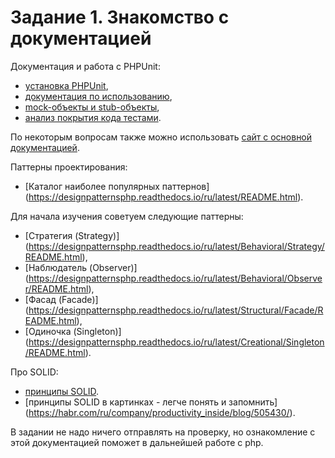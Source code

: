 # Задание 1. Знакомство с документацией

Документация и работа с PHPUnit:
* [установка PHPUnit](https://phpunit.readthedocs.io/ru/latest/installation.html),
* [документация по использованию](https://phpunit.readthedocs.io/ru/latest/writing-tests-for-phpunit.html),
* [mock-объекты и stub-объекты](https://phpunit.readthedocs.io/ru/latest/test-doubles.html),
* [анализ покрытия кода тестами](https://phpunit.readthedocs.io/ru/latest/code-coverage-analysis.html).

По некоторым вопросам также можно использовать [сайт с основной документацией](https://phpunit.readthedocs.io/ru/latest/index.html).

Паттерны проектирования:
* [Каталог наиболее популярных паттернов] (https://designpatternsphp.readthedocs.io/ru/latest/README.html).

Для начала изучения советуем следующие паттерны:
* [Стратегия (Strategy)] (https://designpatternsphp.readthedocs.io/ru/latest/Behavioral/Strategy/README.html),
* [Наблюдатель (Observer)] (https://designpatternsphp.readthedocs.io/ru/latest/Behavioral/Observer/README.html),
* [Фасад (Facade)] (https://designpatternsphp.readthedocs.io/ru/latest/Structural/Facade/README.html),
* [Одиночка (Singleton)] (https://designpatternsphp.readthedocs.io/ru/latest/Creational/Singleton/README.html).

Про SOLID:
* [принципы SOLID](https://medium.com/webbdev/solid-4ffc018077da).
* [принципы SOLID в картинках - легче понять и запомнить] (https://habr.com/ru/company/productivity_inside/blog/505430/).

В задании не надо ничего отправлять на проверку, но ознакомление с этой документацией поможет в дальнейшей работе с php.
